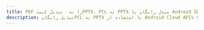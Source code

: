---title: PDF را به  تبدیل کنیدPPTX، PCL به PPTX مبدل رایگان یا Android SDKdescription: تبدیل رایگانPCL به PPTX با استفاده از Android Cloud APIs & SDK همچنین اسناد PDF را در Cloud ایجاد، ویرایش و رندر کنید.---